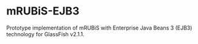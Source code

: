 # mRUBiS-EJB3
Prototype implementation of mRUBiS with Enterprise Java Beans 3 (EJB3) technology for GlassFish v2.1.1.
